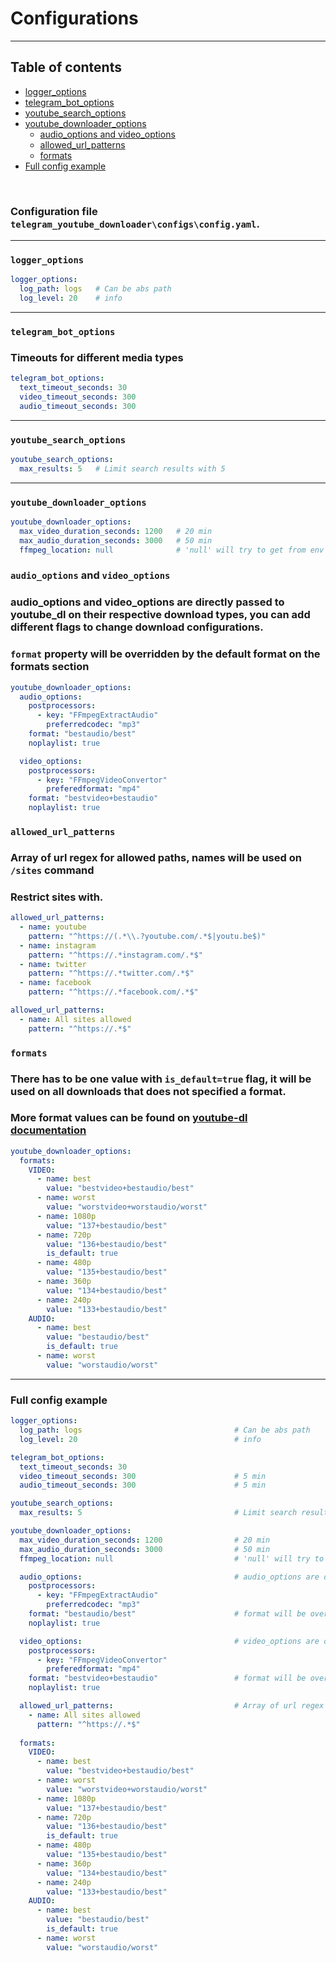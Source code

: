 # Configurations

---

## Table of contents
- [logger_options](#logger_options)
- [telegram_bot_options](#telegram_bot_options)
- [youtube_search_options](#youtube_search_options)
- [youtube_downloader_options](#youtube_downloader_options)
    - [audio_options and video_options](#audio_options-and-video_options)
    - [allowed_url_patterns](#allowed_url_patterns)
    - [formats](#formats)
- [Full config example](#Full-config-example)

<br>

### Configuration file `telegram_youtube_downloader\configs\config.yaml`.

---

### `logger_options`
```yaml
logger_options:
  log_path: logs   # Can be abs path
  log_level: 20    # info
```

---

### `telegram_bot_options`
### Timeouts for different media types
```yaml
telegram_bot_options:
  text_timeout_seconds: 30
  video_timeout_seconds: 300 
  audio_timeout_seconds: 300
```

---

### `youtube_search_options`
```yaml
youtube_search_options:
  max_results: 5   # Limit search results with 5
```

---

### `youtube_downloader_options`
```yaml
youtube_downloader_options:
  max_video_duration_seconds: 1200   # 20 min
  max_audio_duration_seconds: 3000   # 50 min
  ffmpeg_location: null              # 'null' will try to get from env as ffmpeg
```

### `audio_options` and `video_options`
### audio_options and video_options are directly passed to youtube_dl on their respective download types, you can add different flags to change download configurations.
### `format` property will be overridden by the default format on the formats section
```yaml
youtube_downloader_options:
  audio_options:
    postprocessors: 
      - key: "FFmpegExtractAudio"
        preferredcodec: "mp3"
    format: "bestaudio/best"
    noplaylist: true

  video_options:
    postprocessors: 
      - key: "FFmpegVideoConvertor"
        preferedformat: "mp4"
    format: "bestvideo+bestaudio"
    noplaylist: true
```

### `allowed_url_patterns` 
### Array of url regex for allowed paths, names will be used on `/sites` command
### Restrict sites with.
```yaml
allowed_url_patterns:
  - name: youtube
    pattern: "^https://(.*\\.?youtube.com/.*$|youtu.be$)"
  - name: instagram
    pattern: "^https://.*instagram.com/.*$"
  - name: twitter
    pattern: "^https://.*twitter.com/.*$"
  - name: facebook
    pattern: "^https://.*facebook.com/.*$"
```

```yaml
allowed_url_patterns:
  - name: All sites allowed
    pattern: "^https://.*$"
```

### `formats`
### There has to be one value with `is_default=true` flag, it will be used on all downloads that does not specified a format.
### More format values can be found on [youtube-dl documentation](https://github.com/ytdl-org/youtube-dl/blob/master/README.md#format-selection-examples) 
```yaml
youtube_downloader_options:
  formats:
    VIDEO:
      - name: best
        value: "bestvideo+bestaudio/best"
      - name: worst
        value: "worstvideo+worstaudio/worst"
      - name: 1080p
        value: "137+bestaudio/best"
      - name: 720p
        value: "136+bestaudio/best"
        is_default: true
      - name: 480p
        value: "135+bestaudio/best"
      - name: 360p
        value: "134+bestaudio/best"
      - name: 240p
        value: "133+bestaudio/best"
    AUDIO:
      - name: best
        value: "bestaudio/best"
        is_default: true
      - name: worst
        value: "worstaudio/worst"
```

---

### Full config example
```yaml
logger_options:
  log_path: logs                                  # Can be abs path
  log_level: 20                                   # info

telegram_bot_options:
  text_timeout_seconds: 30
  video_timeout_seconds: 300                      # 5 min  
  audio_timeout_seconds: 300                      # 5 min

youtube_search_options:
  max_results: 5                                  # Limit search results with 5

youtube_downloader_options:
  max_video_duration_seconds: 1200                # 20 min
  max_audio_duration_seconds: 3000                # 50 min
  ffmpeg_location: null                           # 'null' will try to get from env as ffmpeg

  audio_options:                                  # audio_options are directly passed to youtube_dl on audio downloads
    postprocessors: 
      - key: "FFmpegExtractAudio"
        preferredcodec: "mp3"
    format: "bestaudio/best"                      # format will be overridden by the default format on the formats section
    noplaylist: true

  video_options:                                  # video_options are directly passed to youtube_dl on video downloads
    postprocessors: 
      - key: "FFmpegVideoConvertor"
        preferedformat: "mp4"
    format: "bestvideo+bestaudio"                 # format will be overridden by the default format on the formats section
    noplaylist: true

  allowed_url_patterns:                           # Array of url regex for allowed paths, names will be used on '/sites' command
    - name: All sites allowed
      pattern: "^https://.*$"
  
  formats:
    VIDEO:
      - name: best
        value: "bestvideo+bestaudio/best"
      - name: worst
        value: "worstvideo+worstaudio/worst"
      - name: 1080p
        value: "137+bestaudio/best"
      - name: 720p
        value: "136+bestaudio/best"
        is_default: true
      - name: 480p
        value: "135+bestaudio/best"
      - name: 360p
        value: "134+bestaudio/best"
      - name: 240p
        value: "133+bestaudio/best"
    AUDIO:
      - name: best
        value: "bestaudio/best"
        is_default: true
      - name: worst
        value: "worstaudio/worst"

```
